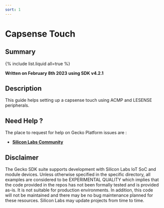 ```yaml
---
sort: 1
---
```


# Capsense Touch

## Summary ##
{% include list.liquid all=true %}

**Written on February 8th 2023**
**using SDK v4.2.1**

## Description ##

This guide helps setting up a capsense touch using ACMP and LESENSE peripherals.

## Need Help ? ##

The place to request for help on Gecko Platform issues are :

* [**Silicon Labs Community**](https://community.silabs.com/)


## Disclaimer ##

The Gecko SDK suite supports development with Silicon Labs IoT SoC and module devices. Unless otherwise specified in the specific directory, all examples are considered to be EXPERIMENTAL QUALITY which implies that the code provided in the repos has not been formally tested and is provided as-is.  It is not suitable for production environments.  In addition, this code will not be maintained and there may be no bug maintenance planned for these resources. Silicon Labs may update projects from time to time.

